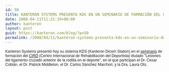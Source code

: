 ```yaml
---
id: 50
title: KANTERON SYSTEMS PRESENTA KDS EN UN SEMINARIO DE FORMACIÓN DEL CIRD
date: 2008-04-11T11:21:19+00:00
author: kanteron
layout: post
guid: https://kanteron.com/blog/?p=50
permalink: /2008/04/11/kanteron-systems-presenta-kds-en-un-seminario-de-formacion-del-cird/
---
```

<p style="font: normal normal normal 12px/normal Helvetica;margin: 0px">
  Kanteron Systems presentó hoy su sistema KDS (Kanteron Dicom Station) en el <a href="https://www.calderona.com/zona/detalle2.php?id=195">seminario</a> de formación del <a href="https://www.lacalderona.com/indexini_cird.html">CIRD</a> (Centro Internacional de Rehabilitación del Deportista) titulado "Lesiones del ligamento cruzado anterior de la rodilla en el deporte", en el que participan el Dr. Cesar Cobián, el Dr. Patrick Middleton, el Dr. Carlos Sánchez Marchori, y la Dra. Laura Ots.
</p>

<font size="3" face="Helvetica, 'Times New Roman', Times, serif" class="Apple-style-span"><span style="font-size: 12px;line-height: normal" class="Apple-style-span"></span></font>